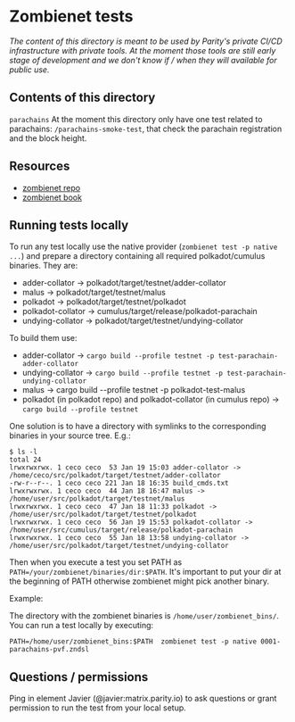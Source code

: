 # Zombienet tests

_The content of this directory is meant to be used by Parity's private CI/CD infrastructure with private tools. At the moment those tools are still early stage of development and we don't know if / when they will available for public use._

## Contents of this directory

`parachains`
    At the moment this directory only have one test related to parachains: `/parachains-smoke-test`, that check the parachain registration and the block height.

## Resources

* [zombienet repo](https://github.com/paritytech/zombienet)
* [zombienet book](https://paritytech.github.io/zombienet/)

## Running tests locally

To run any test locally use the native provider (`zombienet test -p native ...`) and prepare a directory containing all required polkadot/cumulus binaries. They are:

* adder-collator -> polkadot/target/testnet/adder-collator
* malus -> polkadot/target/testnet/malus
* polkadot -> polkadot/target/testnet/polkadot
* polkadot-collator -> cumulus/target/release/polkadot-parachain
* undying-collator -> polkadot/target/testnet/undying-collator

To build them use:
* adder-collator -> `cargo build --profile testnet -p test-parachain-adder-collator`
* undying-collator -> `cargo build --profile testnet -p test-parachain-undying-collator`
* malus -> cargo build --profile testnet -p polkadot-test-malus
* polkadot (in polkadot repo) and polkadot-collator (in cumulus repo) -> `cargo build --profile testnet`

One solution is to have a directory with symlinks to the corresponding binaries in your source tree. E.g.:
```
$ ls -l
total 24
lrwxrwxrwx. 1 ceco ceco  53 Jan 19 15:03 adder-collator -> /home/ceco/src/polkadot/target/testnet/adder-collator
-rw-r--r--. 1 ceco ceco 221 Jan 18 16:35 build_cmds.txt
lrwxrwxrwx. 1 ceco ceco  44 Jan 18 16:47 malus -> /home/user/src/polkadot/target/testnet/malus
lrwxrwxrwx. 1 ceco ceco  47 Jan 18 11:33 polkadot -> /home/user/src/polkadot/target/testnet/polkadot
lrwxrwxrwx. 1 ceco ceco  56 Jan 19 15:53 polkadot-collator -> /home/user/src/cumulus/target/release/polkadot-parachain
lrwxrwxrwx. 1 ceco ceco  55 Jan 18 13:58 undying-collator -> /home/user/src/polkadot/target/testnet/undying-collator
```

Then when you execute a test you set PATH as `PATH=/your/zombienet/binaries/dir:$PATH`. It's important to put your dir at the beginning of PATH otherwise zombienet might pick another binary.

Example:

The directory with the zombienet binaries is `/home/user/zombienet_bins/`. You can run a test locally by executing:
```
PATH=/home/user/zombienet_bins:$PATH  zombienet test -p native 0001-parachains-pvf.zndsl
```

## Questions / permissions

Ping in element Javier (@javier:matrix.parity.io) to ask questions or grant permission to run the test from your local setup.
